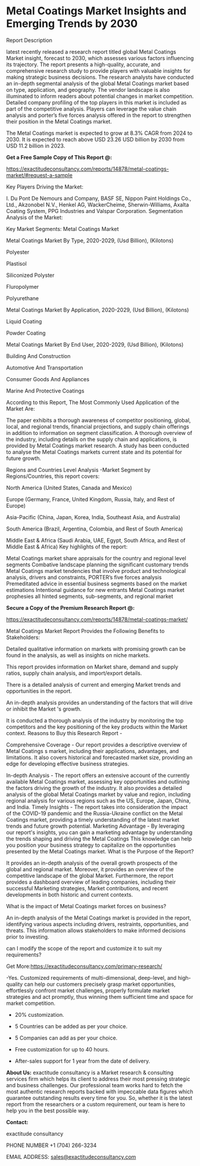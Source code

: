# Metal Coatings Market Insights and Emerging Trends by 2030

Report Description

latest recently released a research report titled global Metal Coatings Market insight, forecast to 2030, which assesses various factors influencing its trajectory. The report presents a high-quality, accurate, and comprehensive research study to provide players with valuable insights for making strategic business decisions. The research analysts have conducted an in-depth segmental analysis of the global Metal Coatings market based on type, application, and geography. The vendor landscape is also illuminated to inform readers about potential changes in market competition. Detailed company profiling of the top players in this market is included as part of the competitive analysis. Players can leverage the value chain analysis and porter’s five forces analysis offered in the report to strengthen their position in the Metal Coatings market.

The Metal Coatings market is expected to grow at 8.3% CAGR from 2024 to 2030. It is expected to reach above USD 23.26 USD billion by 2030 from USD 11.2 billion in 2023.

**Get a Free Sample Copy of This Report @:**

https://exactitudeconsultancy.com/reports/14878/metal-coatings-market/#request-a-sample

Key Players Driving the Market:

I. Du Pont De Nemours and Company, BASF SE, Nippon Paint Holdings Co., Ltd., Akzonobel N.V., Henkel AG, WackerCheime, Sherwin-Williams, Axalta Coating System, PPG Industries and Valspar Corporation.
Segmentation Analysis of the Market:

Key Market Segments: Metal Coatings Market

Metal Coatings Market By Type, 2020-2029, (Usd Billion), (Kilotons)

Polyester

Plastisol

Siliconized Polyster

Fluropolymer

Polyurethane

Metal Coatings Market By Application, 2020-2029, (Usd Billion), (Kilotons)

Liquid Coating

Powder Coating

Metal Coatings Market By End User, 2020-2029, (Usd Billion), (Kilotons)

Building And Construction

Automotive And Transportation

Consumer Goods And Appliances

Marine And Protective Coatings

According to this Report, The Most Commonly Used Application of the Market Are:

The paper exhibits a thorough awareness of competitor positioning, global, local, and regional trends, financial projections, and supply chain offerings in addition to information on segment classification. A thorough overview of the industry, including details on the supply chain and applications, is provided by Metal Coatings market research. A study has been conducted to analyse the Metal Coatings markets current state and its potential for future growth.

Regions and Countries Level Analysis -Market Segment by Regions/Countries, this report covers:

North America (United States, Canada and Mexico)

Europe (Germany, France, United Kingdom, Russia, Italy, and Rest of Europe)

Asia-Pacific (China, Japan, Korea, India, Southeast Asia, and Australia)

South America (Brazil, Argentina, Colombia, and Rest of South America)

Middle East & Africa (Saudi Arabia, UAE, Egypt, South Africa, and Rest of Middle East & Africa)
Key highlights of the report:

Metal Coatings market share appraisals for the country and regional level segments
Combative landscape planning the significant customary trends
Metal Coatings market tendencies that involve product and technological analysis, drivers and constraints, PORTER’s five forces analysis
Premeditated advice in essential business segments based on the market estimations
Intentional guidance for new entrants
Metal Coatings market prophesies all hinted segments, sub-segments, and regional market

**Secure a Copy of the Premium Research Report @:**

https://exactitudeconsultancy.com/reports/14878/metal-coatings-market/

Metal Coatings Market Report Provides the Following Benefits to Stakeholders:

Detailed qualitative information on markets with promising growth can be found in the analysis, as well as insights on niche markets.

This report provides information on Market share, demand and supply ratios, supply chain analysis, and import/export details.

There is a detailed analysis of current and emerging Market trends and opportunities in the report.

An in-depth analysis provides an understanding of the factors that will drive or inhibit the Market 's growth.

It is conducted a thorough analysis of the industry by monitoring the top competitors and the key positioning of the key products within the Market context.
Reasons to Buy this Research Report -

Comprehensive Coverage - Our report provides a descriptive overview of Metal Coatings s market, including their applications, advantages, and limitations. It also covers historical and forecasted market size, providing an edge for developing effective business strategies.

In-depth Analysis - The report offers an extensive account of the currently available Metal Coatings market, assessing key opportunities and outlining the factors driving the growth of the industry. It also provides a detailed analysis of the global Metal Coatings market by value and region, including regional analysis for various regions such as the US, Europe, Japan, China, and India.
Timely Insights - The report takes into consideration the impact of the COVID-19 pandemic and the Russia-Ukraine conflict on the Metal Coatings market, providing a timely understanding of the latest market trends and future growth potential.
Marketing Advantage - By leveraging our report's insights, you can gain a marketing advantage by understanding the trends shaping and driving the Metal Coatings This knowledge can help you position your business strategy to capitalize on the opportunities presented by the Metal Coatings market.
What is the Purpose of the Report?

It provides an in-depth analysis of the overall growth prospects of the global and regional market. Moreover, it provides an overview of the competitive landscape of the global Market. Furthermore, the report provides a dashboard overview of leading companies, including their successful Marketing strategies, Market contributions, and recent developments in both historic and current contexts.

What is the impact of Metal Coatings market forces on business?

An in-depth analysis of the Metal Coatings market is provided in the report, identifying various aspects including drivers, restraints, opportunities, and threats. This information allows stakeholders to make informed decisions prior to investing.

can I modify the scope of the report and customize it to suit my requirements?

Get More:https://exactitudeconsultancy.com/primary-research/

-Yes. Customized requirements of multi-dimensional, deep-level, and high-quality can help our customers precisely grasp market opportunities, effortlessly confront market challenges, properly formulate market strategies and act promptly, thus winning them sufficient time and space for market competition.

- 20% customization.

- 5 Countries can be added as per your choice.

- 5 Companies can add as per your choice.

- Free customization for up to 40 hours.

- After-sales support for 1 year from the date of delivery.

**About Us:**
exactitude consultancy is a Market research & consulting services firm which helps its client to address their most pressing strategic and business challenges. Our professional team works hard to fetch the most authentic research reports backed with impeccable data figures which guarantee outstanding results every time for you. So, whether it is the latest report from the researchers or a custom requirement, our team is here to help you in the best possible way.

**Contact:**

exactitude consultancy

PHONE NUMBER +1 (704) 266-3234

EMAIL ADDRESS: sales@exactitudeconsultancy.com
